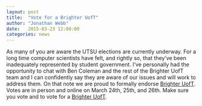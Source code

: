 ```yaml
---
layout: post
title:  "Vote for a Brighter UofT"
author: "Jonathan Webb"
date:   2015-03-23 12:00:00
categories: news
---
```


As many of you are aware the UTSU elections are currently underway. For a long time computer scientists have felt, and rightly so, that they’ve been inadequately represented by student government. I’ve personally had the opportunity to chat with Ben Coleman and the rest of the Brighter UofT team and I can confidently say they are aware of our issues and will work to address them. On that note we are proud to formally endorse [Brighter UofT](http://brighteruoft.ca/). Votes are in person and online on March 24th, 25th, and 26th. Make sure you vote and to vote for a [Brighter UofT](http://brighteruoft.ca/).
